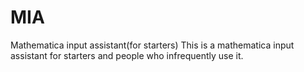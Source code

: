 # MIA
Mathematica input assistant(for starters)
This is a mathematica input assistant for starters and people who infrequently use it.
